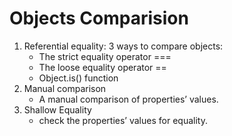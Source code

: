 # Objects Comparision

1. Referential equality: 3 ways to compare objects:
   - The strict equality operator ===
   - The loose equality operator ==
   - Object.is() function
2. Manual comparison
   - A manual comparison of properties’ values.
3. Shallow Equality 
   - check the properties’ values for equality.
